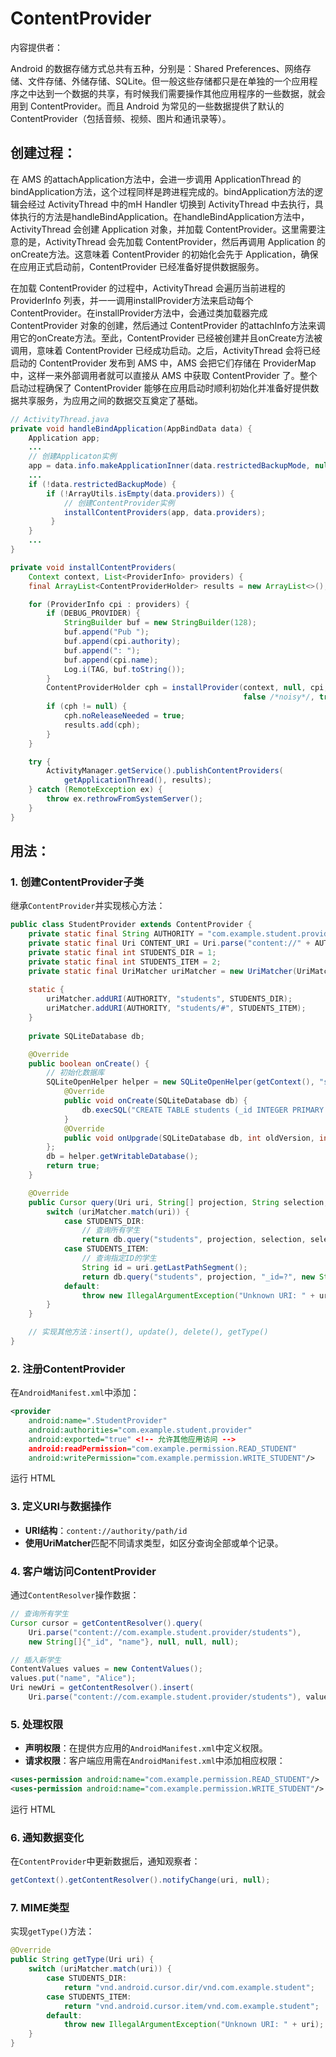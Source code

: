 # ContentProvider

内容提供者：

Android 的数据存储方式总共有五种，分别是：Shared Preferences、网络存储、文件存储、外储存储、SQLite。但一般这些存储都只是在单独的一个应用程序之中达到一个数据的共享，有时候我们需要操作其他应用程序的一些数据，就会用到 ContentProvider。而且 Android 为常见的一些数据提供了默认的 ContentProvider（包括音频、视频、图片和通讯录等）。



## 创建过程：

在 AMS 的attachApplication方法中，会进一步调用 ApplicationThread 的bindApplication方法，这个过程同样是跨进程完成的。bindApplication方法的逻辑会经过 ActivityThread 中的mH Handler 切换到 ActivityThread 中去执行，具体执行的方法是handleBindApplication。在handleBindApplication方法中，ActivityThread 会创建 Application 对象，并加载 ContentProvider。这里需要注意的是，ActivityThread 会先加载 ContentProvider，然后再调用 Application 的onCreate方法。这意味着 ContentProvider 的初始化会先于 Application，确保在应用正式启动前，ContentProvider 已经准备好提供数据服务。

在加载 ContentProvider 的过程中，ActivityThread 会遍历当前进程的 ProviderInfo 列表，并一一调用installProvider方法来启动每个 ContentProvider。在installProvider方法中，会通过类加载器完成 ContentProvider 对象的创建，然后通过 ContentProvider 的attachInfo方法来调用它的onCreate方法。至此，ContentProvider 已经被创建并且onCreate方法被调用，意味着 ContentProvider 已经成功启动。之后，ActivityThread 会将已经启动的 ContentProvider 发布到 AMS 中，AMS 会把它们存储在 ProviderMap 中，这样一来外部调用者就可以直接从 AMS 中获取 ContentProvider 了。整个启动过程确保了 ContentProvider 能够在应用启动时顺利初始化并准备好提供数据共享服务，为应用之间的数据交互奠定了基础。



```java
// ActivityThread.java
private void handleBindApplication(AppBindData data) {
    Application app;
    ...
	// 创建Applicaton实例
    app = data.info.makeApplicationInner(data.restrictedBackupMode, null);
    ...
	if (!data.restrictedBackupMode) {
    	if (!ArrayUtils.isEmpty(data.providers)) {
            // 创建ContentProvider实例
        	installContentProviders(app, data.providers);
         }
    }
    ...
}

private void installContentProviders(
    Context context, List<ProviderInfo> providers) {
    final ArrayList<ContentProviderHolder> results = new ArrayList<>();

    for (ProviderInfo cpi : providers) {
        if (DEBUG_PROVIDER) {
            StringBuilder buf = new StringBuilder(128);
            buf.append("Pub ");
            buf.append(cpi.authority);
            buf.append(": ");
            buf.append(cpi.name);
            Log.i(TAG, buf.toString());
        }
        ContentProviderHolder cph = installProvider(context, null, cpi,
                                                    false /*noisy*/, true /*noReleaseNeeded*/, true /*stable*/);
        if (cph != null) {
            cph.noReleaseNeeded = true;
            results.add(cph);
        }
    }

    try {
        ActivityManager.getService().publishContentProviders(
            getApplicationThread(), results);
    } catch (RemoteException ex) {
        throw ex.rethrowFromSystemServer();
    }
}
```



## 用法：

### 1. **创建ContentProvider子类**

继承`ContentProvider`并实现核心方法：

```Java
public class StudentProvider extends ContentProvider {
    private static final String AUTHORITY = "com.example.student.provider";
    private static final Uri CONTENT_URI = Uri.parse("content://" + AUTHORITY + "/students");
    private static final int STUDENTS_DIR = 1;
    private static final int STUDENTS_ITEM = 2;
    private static final UriMatcher uriMatcher = new UriMatcher(UriMatcher.NO_MATCH);
    
    static {
        uriMatcher.addURI(AUTHORITY, "students", STUDENTS_DIR);
        uriMatcher.addURI(AUTHORITY, "students/#", STUDENTS_ITEM);
    }
    
    private SQLiteDatabase db;

    @Override
    public boolean onCreate() {
        // 初始化数据库
        SQLiteOpenHelper helper = new SQLiteOpenHelper(getContext(), "student.db", null, 1) {
            @Override
            public void onCreate(SQLiteDatabase db) {
                db.execSQL("CREATE TABLE students (_id INTEGER PRIMARY KEY, name TEXT)");
            }
            @Override
            public void onUpgrade(SQLiteDatabase db, int oldVersion, int newVersion) {}
        };
        db = helper.getWritableDatabase();
        return true;
    }

    @Override
    public Cursor query(Uri uri, String[] projection, String selection, String[] selectionArgs, String sortOrder) {
        switch (uriMatcher.match(uri)) {
            case STUDENTS_DIR:
                // 查询所有学生
                return db.query("students", projection, selection, selectionArgs, null, null, sortOrder);
            case STUDENTS_ITEM:
                // 查询指定ID的学生
                String id = uri.getLastPathSegment();
                return db.query("students", projection, "_id=?", new String[]{id}, null, null, sortOrder);
            default:
                throw new IllegalArgumentException("Unknown URI: " + uri);
        }
    }

    // 实现其他方法：insert(), update(), delete(), getType()
}
```

### 2. **注册ContentProvider**

在`AndroidManifest.xml`中添加：

```xml
<provider
    android:name=".StudentProvider"
    android:authorities="com.example.student.provider"
    android:exported="true" <!-- 允许其他应用访问 -->
    android:readPermission="com.example.permission.READ_STUDENT"
    android:writePermission="com.example.permission.WRITE_STUDENT"/>
```



运行 HTML

### 3. **定义URI与数据操作**

- **URI结构**：`content://authority/path/id`
- **使用UriMatcher**匹配不同请求类型，如区分查询全部或单个记录。

### 4. **客户端访问ContentProvider**

通过`ContentResolver`操作数据：

```Java
// 查询所有学生
Cursor cursor = getContentResolver().query(
    Uri.parse("content://com.example.student.provider/students"),
    new String[]{"_id", "name"}, null, null, null);

// 插入新学生
ContentValues values = new ContentValues();
values.put("name", "Alice");
Uri newUri = getContentResolver().insert(
    Uri.parse("content://com.example.student.provider/students"), values);
```

### 5. **处理权限**

- **声明权限**：在提供方应用的`AndroidManifest.xml`中定义权限。
- **请求权限**：客户端应用需在`AndroidManifest.xml`中添加相应权限：

```xml
<uses-permission android:name="com.example.permission.READ_STUDENT"/>
<uses-permission android:name="com.example.permission.WRITE_STUDENT"/>
```



运行 HTML

### 6. **通知数据变化**

在`ContentProvider`中更新数据后，通知观察者：

```Java
getContext().getContentResolver().notifyChange(uri, null);
```

### 7. **MIME类型**

实现`getType()`方法：

```java
@Override
public String getType(Uri uri) {
    switch (uriMatcher.match(uri)) {
        case STUDENTS_DIR:
            return "vnd.android.cursor.dir/vnd.com.example.student";
        case STUDENTS_ITEM:
            return "vnd.android.cursor.item/vnd.com.example.student";
        default:
            throw new IllegalArgumentException("Unknown URI: " + uri);
    }
}
```

